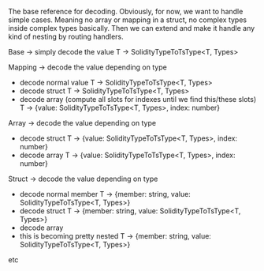 The base reference for decoding. Obviously, for now, we want to handle simple cases. Meaning no array or mapping in a struct, no complex types inside complex types basically. Then we can extend and make it handle any kind of nesting by routing handlers.

Base
-> simply decode the value
T -> SolidityTypeToTsType<T, Types>

Mapping
-> decode the value depending on type

- decode normal value
  T -> SolidityTypeToTsType<T, Types>
- decode struct
  T -> SolidityTypeToTsType<T, Types>
- decode array (compute all slots for indexes until we find this/these slots)
  T -> {value: SolidityTypeToTsType<T, Types>, index: number}

Array
-> decode the value depending on type

- decode struct
  T -> {value: SolidityTypeToTsType<T, Types>, index: number}
- decode array
  T -> {value: SolidityTypeToTsType<T, Types>, index: number}

Struct
-> decode the value depending on type

- decode normal member
  T -> {member: string, value: SolidityTypeToTsType<T, Types>}
- decode struct
  T -> {member: string, value: SolidityTypeToTsType<T, Types>}
- decode array
- this is becoming pretty nested
  T -> {member: string, value: SolidityTypeToTsType<T, Types>}

etc
